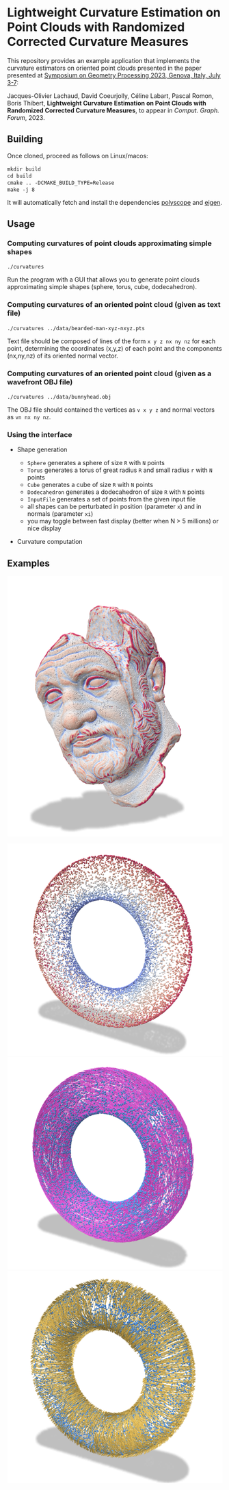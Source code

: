 # Lightweight Curvature Estimation on Point Clouds with Randomized Corrected Curvature Measures

This repository provides an example application that implements the curvature estimators on oriented point clouds presented in the paper presented at [Symposium on Geometry Processing 2023, Genova, Italy, July 3-7](https://sgp2023.github.io):

Jacques-Olivier Lachaud, David Coeurjolly, Céline Labart, Pascal Romon, Boris Thibert, **Lightweight Curvature Estimation on Point Clouds with Randomized Corrected Curvature Measures**, to appear in *Comput. Graph. Forum*, 2023.

## Building

Once cloned, proceed as follows on Linux/macos:

```
mkdir build
cd build
cmake .. -DCMAKE_BUILD_TYPE=Release
make -j 8
```

It will automatically fetch and install the dependencies [polyscope](https://polyscope.run) and [eigen](https://eigen.tuxfamily.org/).

## Usage

### Computing curvatures of point clouds approximating simple shapes

```
./curvatures
```

Run the program with a GUI that allows you to generate point clouds approximating simple shapes (sphere, torus, cube, dodecahedron).

### Computing curvatures of an oriented point cloud (given as text file)

```
./curvatures ../data/bearded-man-xyz-nxyz.pts
```

Text file should be composed of lines of the form `x y z nx ny nz` for each point, determining the coordinates (x,y,z) of each point and the components (nx,ny,nz) of its oriented normal vector.

### Computing curvatures of an oriented point cloud (given as a wavefront OBJ file)

```
./curvatures ../data/bunnyhead.obj
```

The OBJ file should contained the vertices as `v x y z` and normal vectors as `vn nx ny nz`.

### Using the interface

* Shape generation
  - `Sphere` generates a sphere of size `R` with `N` points
  - `Torus` generates a torus of great radius `R` and small radius `r` with `N` points
  - `Cube` generates a cube of size `R` with `N` points
  - `Dodecahedron` generates a dodecahedron of size `R` with `N` points
  - `InputFile` generates a set of points from the given input file
  - all shapes can be perturbated in position (parameter `x`) and in normals (parameter `xi`)
  - you may toggle between fast display (better when N > 5 millions) or nice display

* Curvature computation


## Examples

![bearded man scan](images/bearded-H-AvgHexagram-20-s.png)

![torus H](images/torus-H-AvgHexagram-20-s.png)
![torus V1](images/torus-V1-AvgHexagram-20-s.png)
![torus V2](images/torus-V2-AvgHexagram-20-s.png)



